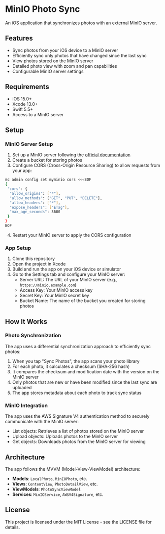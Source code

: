 # MinIO Photo Sync

An iOS application that synchronizes photos with an external MinIO server.

## Features

- Sync photos from your iOS device to a MinIO server
- Efficiently sync only photos that have changed since the last sync
- View photos stored on the MinIO server
- Detailed photo view with zoom and pan capabilities
- Configurable MinIO server settings

## Requirements

- iOS 15.0+
- Xcode 13.0+
- Swift 5.5+
- Access to a MinIO server

## Setup

### MinIO Server Setup

1. Set up a MinIO server following the [official documentation](https://docs.min.io/docs/minio-quickstart-guide.html)
2. Create a bucket for storing photos
3. Configure CORS (Cross-Origin Resource Sharing) to allow requests from your app:

```bash
mc admin config set myminio cors <<<EOF
{
 "cors": {
  "allow_origins": ["*"],
  "allow_methods": ["GET", "PUT", "DELETE"],
  "allow_headers": ["*"],
  "expose_headers": ["ETag"],
  "max_age_seconds": 3600
 }
}
EOF
```

4. Restart your MinIO server to apply the CORS configuration

### App Setup

1. Clone this repository
2. Open the project in Xcode
3. Build and run the app on your iOS device or simulator
4. Go to the Settings tab and configure your MinIO server:
   - Server URL: The URL of your MinIO server (e.g., `https://minio.example.com`)
   - Access Key: Your MinIO access key
   - Secret Key: Your MinIO secret key
   - Bucket Name: The name of the bucket you created for storing photos

## How It Works

### Photo Synchronization

The app uses a differential synchronization approach to efficiently sync photos:

1. When you tap "Sync Photos", the app scans your photo library
2. For each photo, it calculates a checksum (SHA-256 hash)
3. It compares the checksum and modification date with the version on the MinIO server
4. Only photos that are new or have been modified since the last sync are uploaded
5. The app stores metadata about each photo to track sync status

### MinIO Integration

The app uses the AWS Signature V4 authentication method to securely communicate with the MinIO server:

- List objects: Retrieves a list of photos stored on the MinIO server
- Upload objects: Uploads photos to the MinIO server
- Get objects: Downloads photos from the MinIO server for viewing

## Architecture

The app follows the MVVM (Model-View-ViewModel) architecture:

- **Models**: `LocalPhoto`, `MinIOPhoto`, etc.
- **Views**: `ContentView`, `PhotoDetailView`, etc.
- **ViewModels**: `PhotoSyncViewModel`
- **Services**: `MinIOService`, `AWSV4Signature`, etc.

## License

This project is licensed under the MIT License - see the LICENSE file for details.

